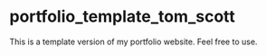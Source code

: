 # portfolio_template_tom_scott
 This is a template version of my portfolio website. Feel free to use.
